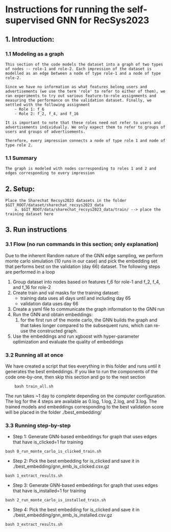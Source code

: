 # Instructions for running the self-supervised GNN for RecSys2023

## 1. Introduction:
### 1.1 Modeling as a graph
    This section of the code models the dataset into a graph of two types of nodes -- role-1 and role-2. Each impression of the dataset is modelled as an edge between a node of type role-1 and a node of type role-2. 

    Since we have no information as what features belong users and advertisements (we use the term 'role' to refer to either of them), we ran experiments to try out various feature-to-role assignments and measuring the performance on the validation dataset. Finally, we settled with the following assignment
        - Role 1: f_6
        - Role 2: f_2, f_4, and f_16

    It is important to note that these roles need not refer to users and advertisements individually. We only expect them to refer to groups of users and groups of advertisements. 

    Therefore, every impression connects a node of type role 1 and node of type role 2. 

### 1.1 Summary
    The graph is modeled with nodes corresponding to roles 1 and 2 and edges corresponding to every impression

## 2. Setup:
    Place the Sharechat Recsys2023 datasets in the folder $GIT_ROOT/dataset/sharechat_recsys2023_data
        a. $GIT_ROOT/data/sharechat_recsys2023_data/train/ --> place the training dataset here

## 3. Run instructions
### 3.1 Flow (no run commands in this section; only explanation)
Due to the inherent Random nature of the GNN edge sampling, we perform monte carlo simulation (10 runs in our case) and pick the embedding set that performs best on the validation (day 66) dataset. The following steps are performed in a loop

1. Group dataset into nodes based on features f_6 for role-1 and f_2, f_4, and f_16 for role-2
2. Create train and val masks for the training dataset: 
    - training data uses all days until and including day 65
    - validation data uses day 66
2. Create a yaml file to communicate the graph information to the GNN run 
3. Run the GNN and obtain embeddings:
   1. for the first run of the monte carlo, the GNN builds the graph and that takes longer compared to the subsequent runs, which can re-use the constructed graph.
4. Use the embeddings and run xgboost with hyper-parameter optimization and evaluate the quality of embeddings

### 3.2 Running all at once

We have created a script that ties everything in this folder and runs until it generates the best embeddings. If you like to run the components of the code one-by-one, then skip this section and go to the next section 
```
    bash train_all.sh
```
The run takes ~1 day to complete depending on the computer configuration. The log for the 4 steps are available as 0.log, 1.log, 2.log, and 3.log. The trained models and embeddings corresponding to the best validation score will be placed in the folder ./best_embedding/


### 3.3 Running step-by-step

- Step 1:
    Generate GNN-based embeddings for graph that uses edges that have is_clicked=1 for training

```        
bash 0_run_monte_carlo_is_clicked_train.sh
```
- Step 2:
    Pick the best embedding for is_clicked and save it in ./best_embedding/gnn_emb_is_clicked.csv.gz

```
bash 1_extract_results.sh
```

- Step 3: 
    Generate GNN-based embeddings for graph that uses edges that have is_installed=1 for training

```
bash 2_run_monte_carlo_is_installed_train.sh
```

- Step 4:
    Pick the best embedding for is_clicked and save it in ./best_embedding/gnn_emb_is_installed.csv.gz

```
bash 3_extract_results.sh
```